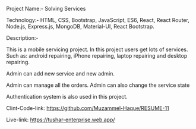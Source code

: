 Project Name:- Solving Services

Technology:-
HTML, CSS, Bootstrap, JavaScript, ES6, React, React Router, Node.js, Express.js, MongoDB, Material-UI, React Bootstrap.

Description:-

This is a mobile servicing project. In this project users get lots of services. Such as: android repairing, iPhone repairing, laptop repairing and desktop repairing.

Admin can add new service and new admin.

Admin can manage all the orders. Admin can also change the service state

Authentication system is also used in this  project. 





Clint-Code-link: https://github.com/Muzammel-Haque/RESUME-11

Live-link: https://tushar-enterprise.web.app/


